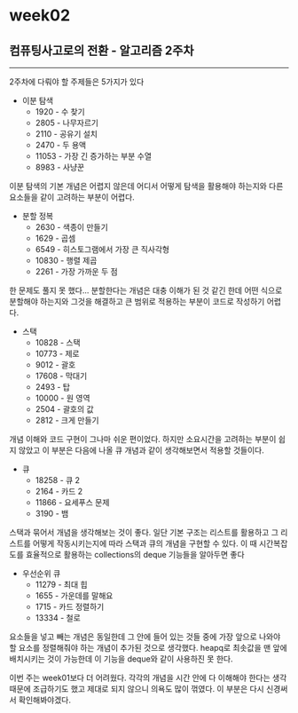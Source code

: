 # week02
## 컴퓨팅사고로의 전환 - 알고리즘 2주차
---

2주차에 다뤄야 할 주제들은 5가지가 있다

* 이분 탐색
    * 1920 - 수 찾기
    * 2805 - 나무자르기
    * 2110 - 공유기 설치
    * 2470 - 두 용액
    * 11053 - 가장 긴 증가하는 부분 수열
    * 8983 - 사냥꾼

이분 탐색의 기본 개념은 어렵지 않은데 어디서 어떻게 탐색을 활용해야 하는지와 다른 요소들을 같이 고려하는 부분이 어렵다.

* 분할 정복
    * 2630 - 색종이 만들기
    * 1629 - 곱셈
    * 6549 - 히스토그램에서 가장 큰 직사각형
    * 10830 - 행렬 제곱
    * 2261 - 가장 가까운 두 점

한 문제도 풀지 못 했다... 분할한다는 개념은 대충 이해가 된 것 같긴 한데 어떤 식으로 분할해야 하는지와 그것을 해결하고 큰 범위로 적용하는 부분이 코드로 작성하기 어렵다.

* 스택
    * 10828 - 스택
    * 10773 - 제로
    * 9012 - 괄호
    * 17608 - 막대기
    * 2493 - 탑
    * 10000 - 원 영역
    * 2504 - 괄호의 값
    * 2812 - 크게 만들기

개념 이해와 코드 구현이 그나마 쉬운 편이었다. 하지만 소요시간을 고려하는 부분이 쉽지 않았고 이 부분은 다음에 나올 큐 개념과 같이 생각해보면서 적용할 것들이다.

* 큐
    * 18258 - 큐 2
    * 2164 - 카드 2
    * 11866 - 요세푸스 문제
    * 3190 - 뱀

스택과 묶어서 개념을 생각해보는 것이 좋다. 일단 기본 구조는 리스트를 활용하고 그 리스트를 어떻게 작동시키는지에 따라 스택과 큐의 개념을 구현할 수 있다. 이 때 시간복잡도를 효율적으로 활용하는 collections의 deque 기능들을 알아두면 좋다

* 우선순위 큐
    * 11279 - 최대 힙
    * 1655 - 가운데를 말해요
    * 1715 - 카드 정렬하기
    * 13334 - 철로

요소들을 넣고 빼는 개념은 동일한데 그 안에 들어 있는 것들 중에 가장 앞으로 나와야 할 요소를 정렬해줘야 하는 개념이 추가된 것으로 생각했다. heapq로 최솟값을 맨 앞에 배치시키는 것이 가능한데 이 기능을 deque와 같이 사용하진 못 한다. 

이번 주는 week01보다 더 어려웠다. 각각의 개념을 시간 안에 다 이해해야 한다는 생각 때문에 조급하기도 했고 제대로 되지 않으니 의욕도 많이 꺾였다. 이 부분은 다시 신경써서 확인해봐야겠다.